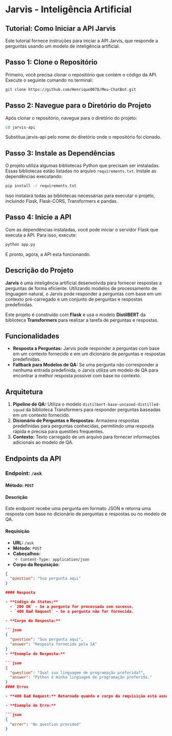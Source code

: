 # Jarvis - Inteligência Artificial

## Tutorial: Como Iniciar a API Jarvis

Este tutorial fornece instruções para iniciar a API Jarvis, que responde a perguntas usando um modelo de inteligência artificial.

## Passo 1: Clone o Repositório

Primeiro, você precisa clonar o repositório que contém o código da API. Execute o seguinte comando no terminal:

```bash
git clone https://github.com/Henrique0078/Meu-ChatBot.git
```

## Passo 2: Navegue para o Diretório do Projeto

Após clonar o repositório, navegue para o diretório do projeto:

```bash
cd jarvis-api
```
Substitua jarvis-api pelo nome do diretório onde o repositório foi clonado.

## Passo 3: Instale as Dependências

O projeto utiliza algumas bibliotecas Python que precisam ser instaladas. Essas bibliotecas estão listadas no arquivo `requirements.txt`. Instale as dependências executando:

```bash
pip install -r requirements.txt
```
Isso instalará todas as bibliotecas necessárias para executar o projeto, incluindo Flask, Flask-CORS, Transformers e pandas.

## Passo 4: Inicie a API

Com as dependências instaladas, você pode iniciar o servidor Flask que executa a API. Para isso, execute:

```bash
python app.py
```
E pronto, agora, a API esta funcionando.
## Descrição do Projeto

**Jarvis** é uma inteligência artificial desenvolvida para fornecer respostas a perguntas de forma eficiente. Utilizando modelos de processamento de linguagem natural, o Jarvis pode responder a perguntas com base em um contexto pré-carregado e um conjunto de perguntas e respostas predefinidas. 

Este projeto é construído com **Flask** e usa o modelo **DistilBERT** da biblioteca **Transformers** para realizar a tarefa de perguntas e respostas.

## Funcionalidades

- **Resposta a Perguntas:** Jarvis pode responder a perguntas com base em um contexto fornecido e em um dicionário de perguntas e respostas predefinidas.
- **Fallback para Modelos de QA:** Se uma pergunta não corresponder a nenhuma entrada predefinida, o Jarvis utiliza um modelo de QA para encontrar a melhor resposta possível com base no contexto.

## Arquitetura

1. **Pipeline de QA:** Utiliza o modelo `distilbert-base-uncased-distilled-squad` da biblioteca Transformers para responder perguntas baseadas em um contexto fornecido.
2. **Dicionário de Perguntas e Respostas:** Armazena respostas predefinidas para perguntas conhecidas, permitindo uma resposta rápida e precisa para questões frequentes.
3. **Contexto:** Texto carregado de um arquivo para fornecer informações adicionais ao modelo de QA.

## Endpoints da API

### Endpoint: `/ask`

#### Método: `POST`

#### Descrição

Este endpoint recebe uma pergunta em formato JSON e retorna uma resposta com base no dicionário de perguntas e respostas ou no modelo de QA.

#### Requisição

- **URL:** `/ask`
- **Método:** `POST`
- **Cabeçalhos:**
  - `Content-Type: application/json`
- **Corpo da Requisição:**

```json
{
  "question": "Sua pergunta aqui"
}

#### Resposta

- **Código de Status:**
  - `200 OK` - Se a pergunta for processada com sucesso.
  - `400 Bad Request` - Se a pergunta não for fornecida.

- **Corpo da Resposta:**

```json
{
  "question": "Sua pergunta aqui",
  "answer": "Resposta fornecida pela IA"
}
- **Exemplo de Resposta:**

```json
{
  "question": "Qual sua linguagem de programação preferida?",
  "answer": "Python é minha linguagem de programação preferida."
}
#### Erros

- **400 Bad Request:** Retornado quando o corpo da requisição está ausente ou malformado, ou quando a pergunta não é fornecida.

- **Exemplo de Erro:**

```json
{
  "error": "No question provided"
}

